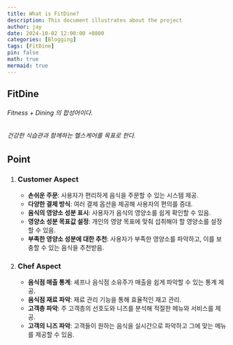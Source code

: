 ```yaml
---
title: What is FitDine?
description: This document illustrates about the project
author: jay
date: 2024-10-02 12:00:00 +0800
categories: [Blogging]
tags: [FitDine]
pin: false
math: true
mermaid: true
---
```


## FitDine
###### Fitness + Dining 의 합성어이다.
###### 건강한 식습관과 함께하는 헬스케어를 목표로 한다.

## Point
1. ### Customer Aspect
    * **손쉬운 주문**: 사용자가 편리하게 음식을 주문할 수 있는 시스템 제공.
    * **다양한 결제 방식**: 여러 결제 옵션을 제공해 사용자의 편의를 증대.
    * **음식의 영양소 성분 표시**: 사용자가 음식의 영양소를 쉽게 확인할 수 있음.
    * **영양소 성분 목표값 설정**: 개인의 영양 목표에 맞춰 섭취해야 할 영양소를 설정할 수 있음.
    * **부족한 영양소 성분에 대한 추천**: 사용자가 부족한 영양소를 파악하고, 이를 보충할 수 있는 음식을 추천받음.

2. ### Chef Aspect

    * **음식점 매출 통계**: 셰프나 음식점 소유주가 매출을 쉽게 파악할 수 있는 통계 제공.
    * **음식점 재료 파악**: 재료 관리 기능을 통해 효율적인 재고 관리.
    * **고객층 파악**: 주 고객층의 선호도와 니즈를 분석해 적절한 메뉴와 서비스를 제공.
    * **고객의 니즈 파악**: 고객들이 원하는 음식을 실시간으로 파악하고 그에 맞는 메뉴를 제공할 수 있음.



